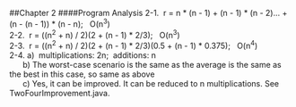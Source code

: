 ##Chapter 2
####Program Analysis
2-1. &nbsp;r = n * (n - 1) + (n - 1) * (n - 2)... + (n - (n - 1)) * (n - n); &nbsp;&nbsp;O(n<sup>3</sup>)  
2-2. &nbsp;r = ((n<sup>2</sup> + n) / 2)(2 + (n - 1) * 2/3); &nbsp;&nbsp;O(n<sup>3</sup>)  
2-3. &nbsp;r = ((n<sup>2</sup> + n) / 2)(2 + (n - 1) * 2/3)(0.5 + (n - 1) * 0.375); &nbsp;&nbsp;O(n<sup>4</sup>)  
2-4.&nbsp;a)&nbsp; multiplications: 2n;&nbsp;&nbsp;additions: n  
&nbsp;&nbsp;&nbsp;&nbsp;&nbsp;&nbsp;b)&nbsp;The worst-case scenario is the same as the average is the same as the best in this case, so same as above  
&nbsp;&nbsp;&nbsp;&nbsp;&nbsp;&nbsp;c)&nbsp;Yes, it can be improved. It can be reduced to n multiplications. See TwoFourImprovement.java.
